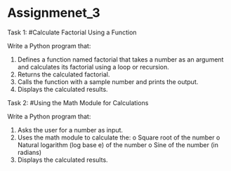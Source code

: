 # Assignmenet_3
Task 1: #Calculate Factorial Using a Function 


Write a Python program that:

1.   Defines a function named factorial that takes a number as an argument and calculates its factorial using a loop or recursion.
2.   Returns the calculated factorial.
3.   Calls the function with a sample number and prints the output.
4.   Displays the calculated results.

   
Task 2: #Using the Math Module for Calculations
 
Write a Python program that:

1.   Asks the user for a number as input.
2.   Uses the math module to calculate the:
o   Square root of the number
o   Natural logarithm (log base e) of the number
o   Sine of the number (in radians)
3.   Displays the calculated results.
